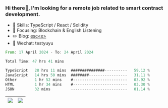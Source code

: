 ### Hi there👋, I'm looking for a remote job related to smart contract development.


- 🔨 Skills: TypeScript / React / Solidity
- 🎯 Focusing: Blockchain & English Listening
- ✏️ Blog: [esc\<x\>](https://escx.github.io)
- 💬 Wechat: testyuyu


<!--START_SECTION:waka-->

```rust
From: 17 April 2024 - To: 24 April 2024

Total Time: 47 hrs 41 mins

TypeScript   28 hrs 11 mins  ###############----------   59.12 %
JavaScript   14 hrs 50 mins  ########-----------------   31.11 %
Other        1 hr 52 mins    #------------------------   03.92 %
HTML         1 hr 34 mins    #------------------------   03.30 %
JSON         32 mins         -------------------------   01.14 %
```

<!--END_SECTION:waka-->


| <img align="center" src="https://github-readme-stats.vercel.app/api/?username=escX&show_icons=true&theme=buefy&hide_border=true&card_width=500" /> | <img align="center" src="https://github-readme-stats.vercel.app/api/top-langs/?username=escX&layout=compact&theme=buefy&hide_border=true&card_width=500" /> |
| ------------- | ------------- |
